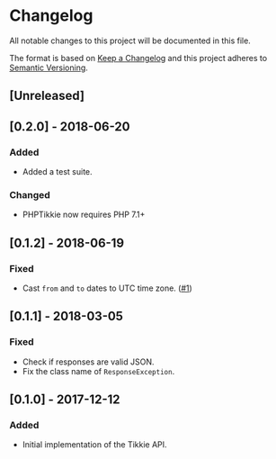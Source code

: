 # Changelog
All notable changes to this project will be documented in this file.

The format is based on [Keep a Changelog](http://keepachangelog.com/en/1.0.0/)
and this project adheres to [Semantic Versioning](http://semver.org/spec/v2.0.0.html).

## [Unreleased]

## [0.2.0] - 2018-06-20
### Added
- Added a test suite.

### Changed
- PHPTikkie now requires PHP 7.1+

## [0.1.2] - 2018-06-19
### Fixed
- Cast `from` and `to` dates to UTC time zone. ([#1](https://github.com/jarnovanleeuwen/php-tikkie/pull/1))

## [0.1.1] - 2018-03-05
### Fixed
- Check if responses are valid JSON.
- Fix the class name of `ResponseException`.

## [0.1.0] - 2017-12-12
### Added
- Initial implementation of the Tikkie API.
